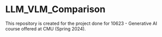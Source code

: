 # LLM_VLM_Comparison
This repository is created for the project done for 10623 - Generative AI course offered at CMU (Spring 2024).
